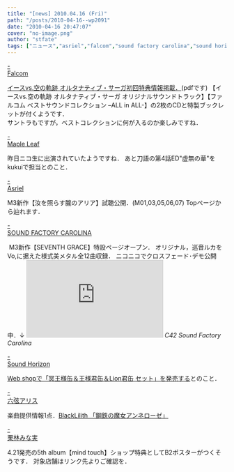 ```yaml
---
title: "[news] 2010.04.16 (Fri)"
path: "/posts/2010-04-16--wp2091"
date: "2010-04-16 20:47:07"
cover: "no-image.png"
author: "stfate"
tags: ["ニュース","asriel","falcom","sound factory carolina","sound horizon","六弦アリス","栗林みな実","霜月はるか"]
---
```


<style type="text/css">
<!--
p {white-space: pre-wrap};
-->
</style>

<a class="topics" href="http://www.falcom.co.jp/" target="_blank">- Falcom</a>
<div class="news"><a href="http://www.falcom.co.jp/kaisya/ir/pdf/100416_vssp.pdf" target="_blank">イースvs.空の軌跡 オルタナティブ・サーガ初回特典情報掲載．</a>(pdfです)
【イースvs.空の軌跡 オルタナティブ・サーガ オリジナルサウンドトラック】【ファルコム ベストサウンドコレクション –ALL in ALL-】の2枚のCDと特製ブックレットが付くようです．
<div id="talk">サントラもですが，ベストコレクションに何が入るのか楽しみですね．</div></div>

<a class="topics" href="http://ameblo.jp/shimotsukin/" target="_blank">- Maple Leaf</a>
<div class="news">昨日ニコ生に出演されていたようですね．
あと刀語の第4話ED"虚無の華"をkukuiで担当とのこと．</div>

<a class="topics" href="http://www.asriel.jp/m/" target="_blank">- Asriel</a>
<div class="news">M3新作【汝を照らす朧のアリア】試聴公開．(M01,03,05,06,07)
Topページから辿れます．</div>

<a class="topics" href="http://carolina.web.infoseek.co.jp/" target="_blank">- SOUND FACTORY CAROLINA</a>
<div class="news"><a href="http://carolina.web.infoseek.co.jp/sginfo.html" target="_blank"><img src="http://carolina.web.infoseek.co.jp/sfc_pic/sg_bn1.jpg" alt="" /></a>
M3新作【SEVENTH GRACE】特設ページオープン．
オリジナル，巡音ルカをVo,に据えた様式美メタル全12曲収録．
ニコニコでクロスフェード･デモ公開中．↓
<iframe width="312" height="176" src="http://ext.nicovideo.jp/thumb/sm10402393" scrolling="no" style="border:solid 1px #CCC;" frameborder="0"><a href="http://www.nicovideo.jp/watch/sm10402393">【ニコニコ動画】【巡音ルカ】SEVENTH GRACEクロスフェードデモ【2010春M3】</a></iframe>
<em>C42 Sound Factory Carolina</em></div>

<a class="topics" href="http://www.soundhorizon.com/" target="_blank">- Sound Horizon</a>
<div class="news"><a href="http://www.soundhorizon.com/information/index.html#100416" target="_blank">Web shopで「冥王様缶＆王様君缶＆Lion君缶 セット」を発売する</a>とのこと．</div>

<a class="topics" href="http://www.rokugen.net/" target="_blank">- 六弦アリス</a>
<div class="news">楽曲提供情報1点．<a href="http://www.lilith-soft.com/" target="_blank">BlackLilith 「鋼鉄の魔女アンネローゼ」</a></div>

<a class="topics" href="http://kuribayashi-minami.jp/information/index.html" target="_blank">- 栗林みな実</a>
<div class="news">4.21発売の5th album【mind touch】ショップ特典としてB2ポスターがつくそうです．
対象店舗はリンク先よりご確認を．</div>